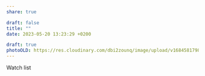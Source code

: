 ```yaml
---
share: true

draft: false
title: ""
date: 2023-05-20 13:23:29 +0200

draft: true
photoOLD: https://res.cloudinary.com/dbi2zounq/image/upload/v1684581798/o1gt9nhxvnkpsoidlujv.jpg
---
```


Watch list
